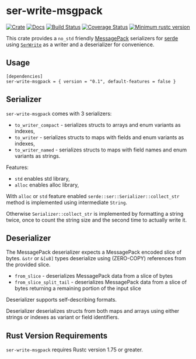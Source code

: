 ser-write-msgpack
=================

[![Crate][Crate img]][Crate Link]
[![Docs][Docs img]][Docs Link]
[![Build Status][Build img]][Build Link]
[![Coverage Status][Coverage img]][Coverage Link]
[![Minimum rustc version][rustc version img]][rustc version link]

This crate provides a `no_std` friendly [MessagePack](https://msgpack.org) serializers for [serde](https://crates.io/crates/serde) using [`SerWrite`] as a writer and a deserializer for convenience.


Usage
-----

```
[dependencies]
ser-write-msgpack = { version = "0.1", default-features = false }
```


Serializer
----------

`ser-write-msgpack` comes with 3 serializers:

* `to_writer_compact` - serializes structs to arrays and enum variants as indexes,
* `to_writer` - serializes structs to maps with fields and enum variants as indexes,
* `to_writer_named` - serializes structs to maps with field names and enum variants as strings.

Features:

* `std` enables std library,
* `alloc` enables alloc library,

With `alloc` or `std` feature enabled `serde::ser::Serializer::collect_str` method is implemented using intermediate `String`.

Otherwise `Serializer::collect_str` is implemented by formatting a string twice, once to count the string size and the second time to actually write it.


Deserializer
------------

The MessagePack deserializer expects a MessagePack encoded slice of bytes. `&str` or `&[u8]` types deserialize using (ZERO-COPY) references from the provided slice.

* `from_slice` - deserializes MessagePack data from a slice of bytes
* `from_slice_split_tail` - deserializes MessagePack data from a slice of bytes returning a remaining portion of the input slice

Deserializer supports self-describing formats.

Deserializer deserializes structs from both maps and arrays using either strings or indexes as variant or field identifiers.


Rust Version Requirements
-------------------------

`ser-write-msgpack` requires Rustc version 1.75 or greater.

[`SerWrite`]: https://docs.rs/ser-write/latest/ser_write/trait.SerWrite.html
[Crate Link]: https://crates.io/crates/ser-write-msgpack
[Crate img]: https://img.shields.io/crates/v/ser-write-msgpack.svg
[Docs Link]: https://docs.rs/ser-write-msgpack
[Docs img]: https://docs.rs/ser-write-msgpack/badge.svg
[Build Link]: https://github.com/royaltm/rust-ser-write/actions/workflows/rust.yml
[Build img]: https://github.com/royaltm/rust-ser-write/actions/workflows/rust.yml/badge.svg?branch=main
[rustc version link]: https://github.com/royaltm/rust-ser-write/ser-write-msgpack#rust-version-requirements
[rustc version img]: https://img.shields.io/badge/rustc-1.75+-lightgray.svg
[Coverage Link]: https://coveralls.io/github/royaltm/rust-ser-write?branch=main
[Coverage img]: https://coveralls.io/repos/github/royaltm/rust-ser-write/badge.svg?branch=main